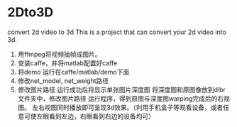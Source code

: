 # 2Dto3D
convert 2d video to 3d
This is a project that can convert your 2d video into 3d.
1. 用ffmpeg将视频抽帧成图片。
2. 安装caffe，并将matlab配置好caffe
3. 将demo 运行在caffe/matlab/demo下面
4. 修改net_model, net_weight路径
5. 修改图片路径
运行成功后将显示单张图片深度图
将深度图和原图像放到dibr文件夹中，修改图片路径
运行程序，得到原图与深度图warping完成后的右视图。
左右视图同时播放即可呈现3d效果。（利用手机盒子等观看设备，或者任意可使左眼看到左边，右眼看到右边的设备均可）
